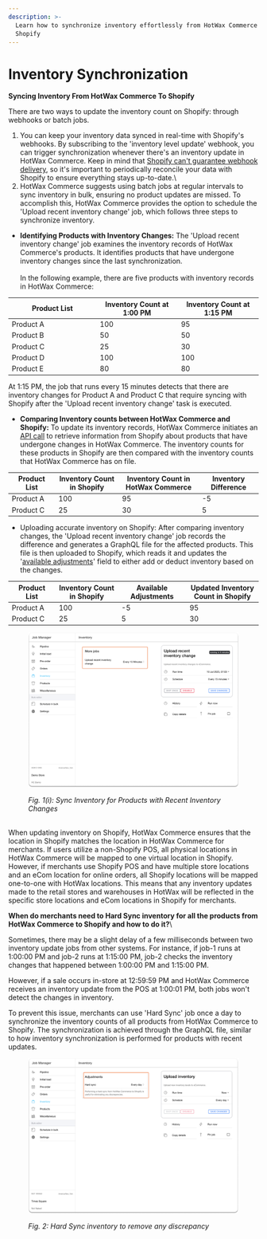 ```yaml
---
description: >-
  Learn how to synchronize inventory effortlessly from HotWax Commerce to
  Shopify
---
```


# Inventory Synchronization

**Syncing Inventory From HotWax Commerce To Shopify**

There are two ways to update the inventory count on Shopify: through webhooks or batch jobs.

1. You can keep your inventory data synced in real-time with Shopify's webhooks. By subscribing to the 'inventory level update' webhook, you can trigger synchronization whenever there's an inventory update in HotWax Commerce. Keep in mind that [Shopify can't guarantee webhook delivery](https://shopify.dev/apps/webhooks#limitation), so it's important to periodically reconcile your data with Shopify to ensure everything stays up-to-date.\\
2. HotWax Commerce suggests using batch jobs at regular intervals to sync inventory in bulk, ensuring no product updates are missed. To accomplish this, HotWax Commerce provides the option to schedule the 'Upload recent inventory change' job, which follows three steps to synchronize inventory.

* **Identifying Products with Inventory Changes:** The 'Upload recent inventory change' job examines the inventory records of HotWax Commerce's products. It identifies products that have undergone inventory changes since the last synchronization.\
  \
  In the following example, there are five products with inventory records in HotWax Commerce:

<table><thead><tr><th width="163.33333333333331">Product List</th><th>Inventory Count at 1:00 PM</th><th>Inventory Count at 1:15 PM</th></tr></thead><tbody><tr><td>Product A</td><td>100</td><td>95</td></tr><tr><td>Product B</td><td>50</td><td>50</td></tr><tr><td>Product C</td><td>25</td><td>30</td></tr><tr><td>Product D</td><td>100</td><td>100</td></tr><tr><td>Product E</td><td>80</td><td>80</td></tr></tbody></table>

At 1:15 PM, the job that runs every 15 minutes detects that there are inventory changes for Product A and Product C that require syncing with Shopify after the 'Upload recent inventory change' task is executed.

* **Comparing Inventory counts between HotWax Commerce and Shopify:** To update its inventory records, HotWax Commerce initiates an [API call](https://shopify.dev/docs/api/admin-rest/2023-04/resources/inventorylevel#get-inventory-levels?location-ids=655441491) to retrieve information from Shopify about products that have undergone changes in HotWax Commerce. The inventory counts for these products in Shopify are then compared with the inventory counts that HotWax Commerce has on file.

<table><thead><tr><th width="147">Product List</th><th width="238">Inventory Count in Shopify</th><th width="331">Inventory Count in HotWax Commerce</th><th width="198">Inventory Difference</th></tr></thead><tbody><tr><td>Product A</td><td>100</td><td>95</td><td>-5</td></tr><tr><td>Product C</td><td>25</td><td>30</td><td>5</td></tr></tbody></table>

* Uploading accurate inventory on Shopify: After comparing inventory changes, the 'Upload recent inventory change' job records the difference and generates a GraphQL file for the affected products. This file is then uploaded to Shopify, which reads it and updates the '[available adjustments](https://shopify.dev/docs/api/admin-rest/2022-10/resources/inventorylevel#post-inventory-levels-adjust)' field to either add or deduct inventory based on the changes.

<table><thead><tr><th width="152">Product List</th><th width="236">Inventory Count in Shopify</th><th width="219">Available Adjustments</th><th width="309">Updated Inventory Count in Shopify</th></tr></thead><tbody><tr><td>Product A</td><td>100</td><td>-5</td><td>95</td></tr><tr><td>Product C</td><td>25</td><td>5</td><td>30</td></tr></tbody></table>

<figure><img src="../.gitbook/assets/Recent Inventory change.png" alt=""><figcaption><p><em>Fig. 1(i): Sync Inventory for Products with Recent Inventory Changes</em></p></figcaption></figure>

\
When updating inventory on Shopify, HotWax Commerce ensures that the location in Shopify matches the location in HotWax Commerce for merchants. If users utilize a non-Shopify POS, all physical locations in HotWax Commerce will be mapped to one virtual location in Shopify. However, if merchants use Shopify POS and have multiple store locations and an eCom location for online orders, all Shopify locations will be mapped one-to-one with HotWax locations. This means that any inventory updates made to the retail stores and warehouses in HotWax will be reflected in the specific store locations and eCom locations in Shopify for merchants.

**When do merchants need to Hard Sync inventory for all the products from HotWax Commerce to Shopify and how to do it?**\\

Sometimes, there may be a slight delay of a few milliseconds between two inventory update jobs from other systems. For instance, if job-1 runs at 1:00:00 PM and job-2 runs at 1:15:00 PM, job-2 checks the inventory changes that happened between 1:00:00 PM and 1:15:00 PM.

However, if a sale occurs in-store at 12:59:59 PM and HotWax Commerce receives an inventory update from the POS at 1:00:01 PM, both jobs won't detect the changes in inventory.

To prevent this issue, merchants can use 'Hard Sync' job once a day to synchronize the inventory counts of all products from HotWax Commerce to Shopify. The synchronization is achieved through the GraphQL file, similar to how inventory synchronization is performed for products with recent updates.

<figure><img src="../.gitbook/assets/Hard Sync.png" alt=""><figcaption><p><em>Fig. 2: Hard Sync inventory to remove any discrepancy</em></p></figcaption></figure>
